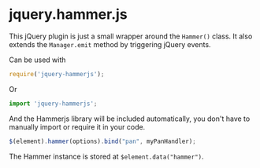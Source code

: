 jquery.hammer.js
==============

This jQuery plugin is just a small wrapper around the `Hammer()` class.
It also extends the `Manager.emit` method by triggering jQuery events.

Can be used with
````js
require('jquery-hammerjs');
````
Or
````js
import 'jquery-hammerjs';
````
And the Hammerjs library will be included automatically, you don't have to
manually import or require it in your code.
````js
$(element).hammer(options).bind("pan", myPanHandler);
````

The Hammer instance is stored at `$element.data("hammer")`.

